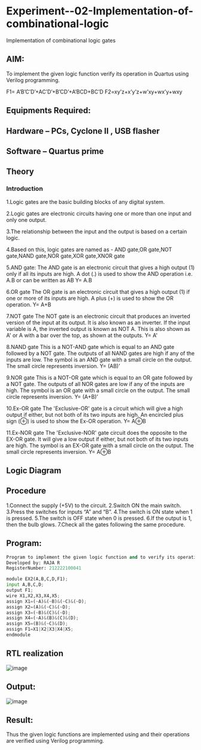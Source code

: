 # Experiment--02-Implementation-of-combinational-logic
Implementation of combinational logic gates
 
## AIM:
To implement the given logic function verify its operation in Quartus using Verilog programming.

 F1= A’B’C’D’+AC’D’+B’CD’+A’BCD+BC’D
F2=xy’z+x’y’z+w’xy+wx’y+wxy
 
 
 
## Equipments Required:
## Hardware – PCs, Cyclone II , USB flasher
## Software – Quartus prime


## Theory
### Introduction
1.Logic gates are the basic building blocks of any digital system.

2.Logic gates are electronic circuits having one or more than one input and only one output.

3.The relationship between the input and the output is based on a certain logic.

4.Based on this, logic gates are named as - AND gate,OR gate,NOT gate,NAND gate,NOR gate,XOR gate,XNOR gate

5.AND gate: The AND gate is an electronic circuit that gives a high output (1) only if all its inputs are high. A dot (.) is used to show the AND operation i.e. A.B or can be written as AB Y= A.B

6.OR gate The OR gate is an electronic circuit that gives a high output (1) if one or more of its inputs are high. A plus (+) is used to show the OR operation. Y= A+B

7.NOT gate The NOT gate is an electronic circuit that produces an inverted version of the input at its output. It is also known as an inverter. If the input variable is A, the inverted output is known as NOT A. This is also shown as A' or A with a bar over the top, as shown at the outputs. Y= A'

8.NAND gate This is a NOT-AND gate which is equal to an AND gate followed by a NOT gate. The outputs of all NAND gates are high if any of the inputs are low. The symbol is an AND gate with a small circle on the output. The small circle represents inversion. Y= (AB)’

9.NOR gate This is a NOT-OR gate which is equal to an OR gate followed by a NOT gate. The outputs of all NOR gates are low if any of the inputs are high. The symbol is an OR gate with a small circle on the output. The small circle represents inversion. Y= (A+B)’

10.Ex-OR gate The 'Exclusive-OR' gate is a circuit which will give a high output if either, but not both of its two inputs are high. An encircled plus sign (⊕) is used to show the Ex-OR operation. Y= A⊕B

11.Ex-NOR gate The 'Exclusive-NOR' gate circuit does the opposite to the EX-OR gate. It will give a low output if either, but not both of its two inputs are high. The symbol is an EX-OR gate with a small circle on the output. The small circle represents inversion. Y= A⊕B
 

## Logic Diagram
## Procedure
1.Connect the supply (+5V) to the circuit.
2.Switch ON the main switch.
3.Press the switches for inputs “A” and “B”.
4.The switch is ON state when 1 is pressed.
5.The switch is OFF state when 0 is pressed.
6.If the output is 1, then the bulb glows.
7.Check all the gates following the same procedure.
## Program:
```python
Program to implement the given logic function and to verify its operations in quartus using Verilog programming. 
Developed by: RAJA R
RegisterNumber: 212222100041

module EX2(A,B,C,D,F1);
input A,B,C,D;
output F1;
wire X1,X2,X3,X4,X5;
assign X1=(~A)&(~B)&(~C)&(~D);
assign X2=(A)&(~C)&(~D);
assign X3=(~B)&(C)&(~D);
assign X4=(~A)&(B)&(C)&(D);
assign X5=(B)&(~C)&(D);
assign F1=X1|X2|X3|X4|X5;
endmodule
```
## RTL realization
![image](https://github.com/Raja8334/Experiment--02-Implementation-of-combinational-logic-/assets/120719634/f98353ca-562d-4c96-bb1b-f57496159234)


## Output:
![image](https://github.com/Raja8334/Experiment--02-Implementation-of-combinational-logic-/assets/120719634/decb09a9-819d-4c07-954b-4bf6141c31fd)


## Result:
Thus the given logic functions are implemented using  and their operations are verified using Verilog programming.
